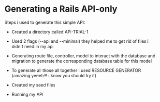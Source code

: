 # Generating a Rails API-only

Steps i used to generate this simple API:

* Created a directory called API-TRIAL-1

* Used 2 flags (--api and --minimal) they helped me to get rid of files i didn't need in my api

* Generating route file, controller, model to interact with the database and migration to generate the corresponding database table for this model

* To generate all those all together i used RESOURCE GENERATOR (amazing yeeeh!!! i know you should try it)

* Created my seed files

* Running my API 
